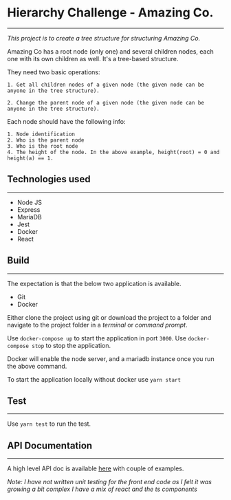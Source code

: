 # Hierarchy Challenge - Amazing Co.
-----------

_This project is to create a tree structure for structuring Amazing Co._

Amazing Co has a root node (only one) and several children nodes, each one with its own children as well. It's a tree-based structure.

They need two  basic operations:

    1. Get all children nodes of a given node (the given node can be anyone in the tree structure).

    2. Change the parent node of a given node (the given node can be anyone in the tree structure).

Each node should have the following info:

    1. Node identification
    2. Who is the parent node
    3. Who is the root node
    4. The height of the node. In the above example, height(root) = 0 and height(a) == 1.


## Technologies used
---
* Node JS
* Express
* MariaDB
* Jest
* Docker
* React

## Build
---

The expectation is that the below two application is available.

* Git 
* Docker

Either clone the project using git or download the project to a folder and navigate to the project folder in a *terminal* or *command prompt*.

Use ```docker-compose up``` to start the application in port ```3000```. 
Use ```docker-compose stop``` to stop the application. 

Docker will enable the node server, and a mariadb instance once you run the above command.

To start the application locally without docker use `yarn start`

## Test
---

Use ```yarn test``` to run the test. 

## API Documentation
___

A high level API doc is available [here](https://documenter.getpostman.com/view/8855737/SVmySHoe?version=latest) with couple of examples.

*Note: I have not written unit testing for the front end code as I felt it was growing a bit complex I have a mix of react and the ts components*